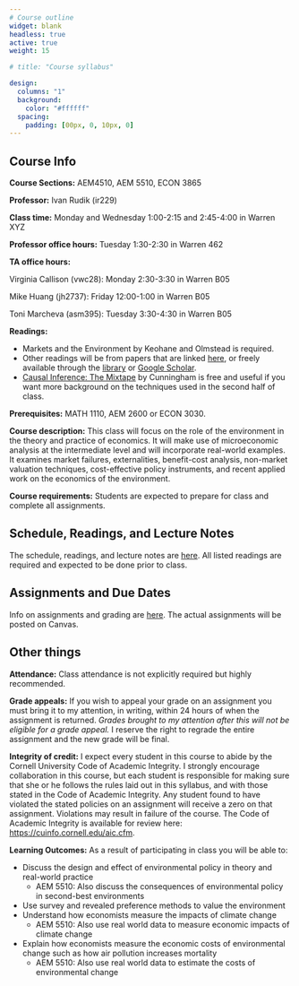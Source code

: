 ```yaml
---
# Course outline
widget: blank
headless: true
active: true
weight: 15

# title: "Course syllabus"

design: 
  columns: "1"
  background:
    color: "#ffffff"
  spacing:
    padding: [00px, 0, 10px, 0]
---
```


## Course Info

**Course Sections:** AEM4510, AEM 5510, ECON 3865

**Professor:** Ivan Rudik (ir229)

**Class time:** Monday and Wednesday 1:00-2:15 and 2:45-4:00 in Warren XYZ

**Professor office hours:** Tuesday 1:30-2:30 in Warren 462

**TA office hours:**

Virginia Callison (vwc28): Monday 2:30-3:30 in Warren B05

Mike Huang (jh2737): Friday 12:00-1:00 in Warren B05

Toni Marcheva (asm395): Tuesday 3:30-4:30 in Warren B05

**Readings:**

- Markets and the Environment by Keohane and Olmstead is required.
- Other readings will be from papers that are linked [here](/lecture-notes/), or freely available through the [library](https://www.library.cornell.edu/) or [Google Scholar](https://scholar.google.com/).
- [Causal Inference: The Mixtape](https://mixtape.scunning.com/) by Cunningham is free and useful if you want more background on the techniques used in the second half of class.

**Prerequisites:** MATH 1110, AEM 2600 or ECON 3030.

**Course description:** This class will focus on the role of the environment in the theory and practice of economics. It will make use of microeconomic analysis at the intermediate level and will incorporate real-world examples. It examines market failures, externalities, benefit-cost analysis, non-market valuation techniques, cost-effective policy instruments, and recent applied work on the economics of the environment. 

**Course requirements:** Students are expected to prepare for class and complete all assignments.

## Schedule, Readings, and Lecture Notes

The schedule, readings, and lecture notes are [here](/lecture-notes/). All listed readings are required and expected to be done prior to class.

## Assignments and Due Dates

Info on assignments and grading are [here](/assignments/). The actual assignments will be posted on Canvas.

## Other things

**Attendance:** Class attendance is not explicitly required but highly recommended.

**Grade appeals:** If you wish to appeal your grade on an assignment you must bring it to my attention, in writing, within 24 hours of when the assignment is returned.  *Grades brought to my attention after this will not be eligible for a grade appeal.* I reserve the right to regrade the entire assignment and the new grade will be final.

**Integrity of credit:** I expect every student in this course to abide by the Cornell University Code of Academic Integrity. I strongly encourage collaboration in this course, but each student is responsible for making sure that she or he follows the rules laid out in this syllabus, and with those stated in the Code of Academic Integrity. Any student found to have violated the stated policies on an assignment will receive a zero on that assignment. Violations may result in failure of the course. The Code of Academic Integrity is available for review here: https://cuinfo.cornell.edu/aic.cfm.

<!-- **Coding:** We will be using [RStudio Cloud](https://rstudio.cloud) for coding. You should not need to install or download anything for what we do in class or for problem sets. If you prefer to do the work on your actual computer install R and RStudio.  -->

**Learning Outcomes:** As a result of participating in class you will be able to:
  - Discuss the design and effect of environmental policy in theory and real-world practice
      - AEM 5510: Also discuss the consequences of environmental policy in second-best environments
  - Use survey and revealed preference methods to value the environment
  - Understand how economists measure the impacts of climate change
      - AEM 5510: Also use real world data to measure economic impacts of climate change
  - Explain how economists measure the economic costs of environmental change such as how air pollution increases mortality 
      - AEM 5510: Also use real world data to estimate the costs of environmental change